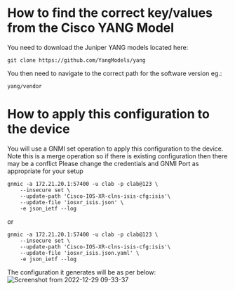 # How to find the correct key/values from the Cisco YANG Model

You need to download the Juniper YANG models located here:

`git clone https://github.com/YangModels/yang`

You then need to navigate to the correct path for the software version eg.:

`yang/vendor`

 
 # How to apply this configuration to the device
 
 You will use a GNMI set operation to apply this configuration to the device. 
 Note this is a merge operation so if there is existing configuration then there may be a conflict
 Please change the credentials and GNMI Port as appropriate for your setup

```
gnmic -a 172.21.20.1:57400 -u clab -p clab@123 \                                                                                                         
    --insecure set \
    --update-path 'Cisco-IOS-XR-clns-isis-cfg:isis'\
    --update-file 'iosxr_isis.json' \
    -e json_ietf --log

```

or

```
gnmic -a 172.21.20.1:57400 -u clab -p clab@123 \                                                                                                         
    --insecure set \
    --update-path 'Cisco-IOS-XR-clns-isis-cfg:isis'\
    --update-file 'iosxr_isis.json.yaml' \
    -e json_ietf --log
```
The configuration it generates will be as per below:
![Screenshot from 2022-12-29 09-33-37](https://user-images.githubusercontent.com/63735312/209932401-daa5613d-3889-4d3f-acc7-7a6adfd3edda.png)


